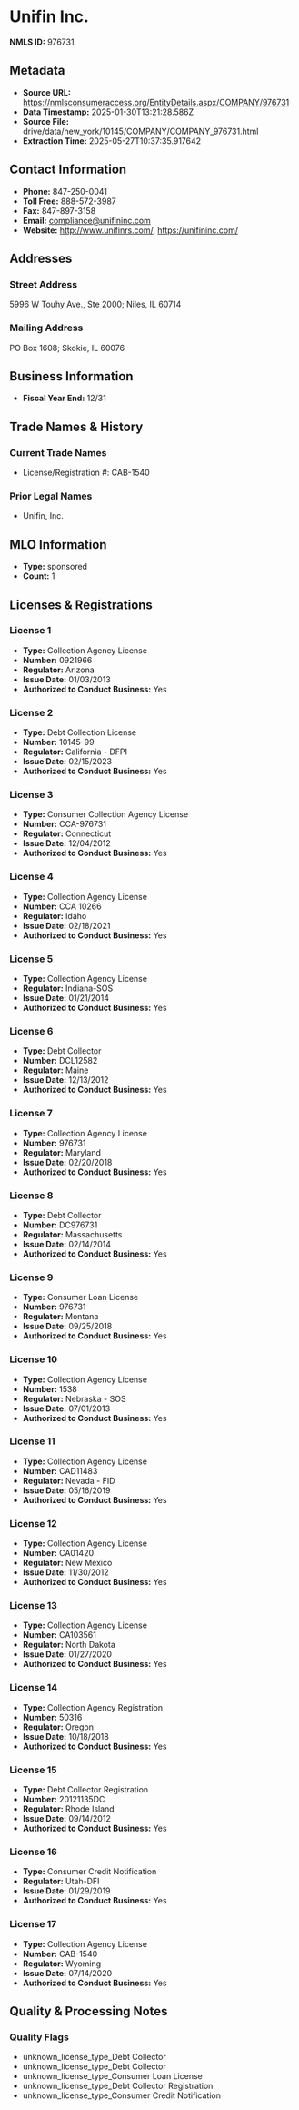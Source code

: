 # Unifin Inc.

**NMLS ID:** 976731

## Metadata
- **Source URL:** https://nmlsconsumeraccess.org/EntityDetails.aspx/COMPANY/976731
- **Data Timestamp:** 2025-01-30T13:21:28.586Z
- **Source File:** drive/data/new_york/10145/COMPANY/COMPANY_976731.html
- **Extraction Time:** 2025-05-27T10:37:35.917642

## Contact Information
- **Phone:** 847-250-0041
- **Toll Free:** 888-572-3987
- **Fax:** 847-897-3158
- **Email:** compliance@unifininc.com
- **Website:** http://www.unifinrs.com/, https://unifininc.com/

## Addresses
### Street Address
5996 W Touhy Ave., Ste 2000; Niles, IL 60714

### Mailing Address
PO Box 1608; Skokie, IL 60076

## Business Information
- **Fiscal Year End:** 12/31

## Trade Names & History
### Current Trade Names
- License/Registration #: CAB-1540

### Prior Legal Names
- Unifin, Inc.

## MLO Information
- **Type:** sponsored
- **Count:** 1

## Licenses & Registrations

### License 1
- **Type:** Collection Agency License
- **Number:** 0921966
- **Regulator:** Arizona
- **Issue Date:** 01/03/2013
- **Authorized to Conduct Business:** Yes

### License 2
- **Type:** Debt Collection License
- **Number:** 10145-99
- **Regulator:** California - DFPI
- **Issue Date:** 02/15/2023
- **Authorized to Conduct Business:** Yes

### License 3
- **Type:** Consumer Collection Agency License
- **Number:** CCA-976731
- **Regulator:** Connecticut
- **Issue Date:** 12/04/2012
- **Authorized to Conduct Business:** Yes

### License 4
- **Type:** Collection Agency License
- **Number:** CCA 10266
- **Regulator:** Idaho
- **Issue Date:** 02/18/2021
- **Authorized to Conduct Business:** Yes

### License 5
- **Type:** Collection Agency License
- **Regulator:** Indiana-SOS
- **Issue Date:** 01/21/2014
- **Authorized to Conduct Business:** Yes

### License 6
- **Type:** Debt Collector
- **Number:** DCL12582
- **Regulator:** Maine
- **Issue Date:** 12/13/2012
- **Authorized to Conduct Business:** Yes

### License 7
- **Type:** Collection Agency License
- **Number:** 976731
- **Regulator:** Maryland
- **Issue Date:** 02/20/2018
- **Authorized to Conduct Business:** Yes

### License 8
- **Type:** Debt Collector
- **Number:** DC976731
- **Regulator:** Massachusetts
- **Issue Date:** 02/14/2014
- **Authorized to Conduct Business:** Yes

### License 9
- **Type:** Consumer Loan License
- **Number:** 976731
- **Regulator:** Montana
- **Issue Date:** 09/25/2018
- **Authorized to Conduct Business:** Yes

### License 10
- **Type:** Collection Agency License
- **Number:** 1538
- **Regulator:** Nebraska - SOS
- **Issue Date:** 07/01/2013
- **Authorized to Conduct Business:** Yes

### License 11
- **Type:** Collection Agency License
- **Number:** CAD11483
- **Regulator:** Nevada - FID
- **Issue Date:** 05/16/2019
- **Authorized to Conduct Business:** Yes

### License 12
- **Type:** Collection Agency License
- **Number:** CA01420
- **Regulator:** New Mexico
- **Issue Date:** 11/30/2012
- **Authorized to Conduct Business:** Yes

### License 13
- **Type:** Collection Agency License
- **Number:** CA103561
- **Regulator:** North Dakota
- **Issue Date:** 01/27/2020
- **Authorized to Conduct Business:** Yes

### License 14
- **Type:** Collection Agency Registration
- **Number:** 50316
- **Regulator:** Oregon
- **Issue Date:** 10/18/2018
- **Authorized to Conduct Business:** Yes

### License 15
- **Type:** Debt Collector Registration
- **Number:** 20121135DC
- **Regulator:** Rhode Island
- **Issue Date:** 09/14/2012
- **Authorized to Conduct Business:** Yes

### License 16
- **Type:** Consumer Credit Notification
- **Regulator:** Utah-DFI
- **Issue Date:** 01/29/2019
- **Authorized to Conduct Business:** Yes

### License 17
- **Type:** Collection Agency License
- **Number:** CAB-1540
- **Regulator:** Wyoming
- **Issue Date:** 07/14/2020
- **Authorized to Conduct Business:** Yes

## Quality & Processing Notes
### Quality Flags
- unknown_license_type_Debt Collector
- unknown_license_type_Debt Collector
- unknown_license_type_Consumer Loan License
- unknown_license_type_Debt Collector Registration
- unknown_license_type_Consumer Credit Notification
